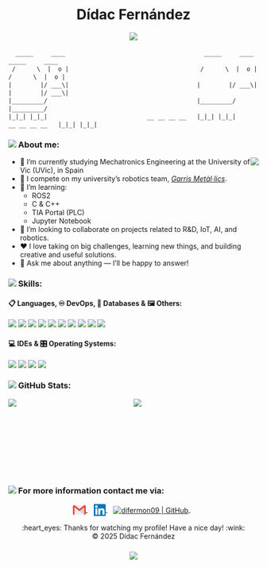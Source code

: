 <h1 align="center">Dídac Fernández</h1>
<p align="center">
    <img src="https://readme-typing-svg.herokuapp.com/?font=Tourney&center=true&color=2CFF00&size=30&width=550&height=45&lines=Welcome_to_my_GitHub_profile!!!"/>
</p>

```
  _____     ____                                       _____     ____                                       _____     ____ 
 /      \  |  o |                                     /      \  |  o |                                     /      \  |  o |
|        |/ ___\|                                    |        |/ ___\|                                    |        |/ ___\|
|_________/                                          |_________/                                          |_________/
|_|_| |_|_|                            __ __ __ __   |_|_| |_|_|                            __ __ __ __   |_|_| |_|_|
```

<h3>
    <picture><img src = "https://github.com/7oSkaaa/7oSkaaa/blob/main/Images/about_me.gif?raw=true" width = 30px></picture> 
    About me:
</h3>
<img align="right" height="190" src="https://media.giphy.com/media/ao9DUiTKH60XS/giphy.gif"/>
<ul>
    <li>📖 I’m currently studying Mechatronics Engineering at the University of Vic (UVic), in Spain</li>
    <li>🐗 I compete on my university’s robotics team, 
        <i><a href="https://github.com/Garrins-Metal-lics" target="_blank">Garris Metàl·lics</a></i>.
    </li>
    <li>🌱 I’m learning:
    <ul>
      <li>ROS2</li>
      <li>C & C++</li>
      <li>TIA Portal (PLC)</li>
      <li>Jupyter Notebook</li>
    </ul>
    </li>
    <li>🤝 I’m looking to collaborate on projects related to R&D, IoT, AI, and robotics.</li>
    <li>❤️ I love taking on big challenges, learning new things, and building creative and useful solutions.</li>
    <li>💬 Ask me about anything — I’ll be happy to answer!</li>
</ul>

<h3>
    <img src="https://media2.giphy.com/media/QssGEmpkyEOhBCb7e1/giphy.gif?cid=ecf05e47a0n3gi1bfqntqmob8g9aid1oyj2wr3ds3mg700bl&rid=giphy.gif" width ="30">
    Skills:
</h3>
<h4>📋 Languages, ♾️ DevOps, 💾 Databases & 🖼️ Others:</h4>
<span> 
    <img src="https://img.shields.io/badge/python-3670A0?style=for-the-badge&logo=python&logoColor=ffdd54">
    <img src="https://img.shields.io/badge/C-00599C?style=for-the-badge&logo=c&logoColor=white">
    <img src= "https://img.shields.io/badge/c++-%2300599C.svg?style=for-the-badge&logo=c%2B%2B&logoColor=white">
    <img src="https://img.shields.io/badge/Qt-%23217346.svg?style=for-the-badge&logo=Qt&logoColor=white">
    <img src="https://img.shields.io/badge/ros-%230A0FF9.svg?style=for-the-badge&logo=ros&logoColor=white">
    <img src= "https://img.shields.io/badge/yaml-%23ffffff.svg?style=for-the-badge&logo=yaml&logoColor=151515">
    <img src="https://img.shields.io/badge/docker-%230db7ed.svg?style=for-the-badge&logo=docker&logoColor=white">
    <img src="https://img.shields.io/badge/Git-F05032?style=for-the-badge&logo=git&logoColor=white">
    <img src="https://img.shields.io/badge/postgres-%23316192.svg?style=for-the-badge&logo=postgresql&logoColor=white">
    <img src="https://img.shields.io/badge/jupyter-%23FA0F00.svg?style=for-the-badge&logo=jupyter&logoColor=white">
</span>
<h4>💻 IDEs & 🎛️ Operating Systems:</h4>
<span>
    <img src= "https://img.shields.io/badge/-Arduino-00979D?style=for-the-badge&logo=Arduino&logoColor=white">
    <img src="https://img.shields.io/badge/Visual%20Studio%20Code-0078d7.svg?style=for-the-badge&logo=visual-studio-code&logoColor=white">
    <img src= "https://img.shields.io/badge/Ubuntu-E95420?style=for-the-badge&logo=ubuntu&logoColor=white">
    <img src= "https://img.shields.io/badge/Windows-0078D6?style=for-the-badge&logo=windows&logoColor=white">
</span>

<h3>
    <picture><img src = "https://github.com/7oSkaaa/7oSkaaa/blob/main/Images/Statistics.gif?raw=true" width = 30px></picture> 
    GitHub Stats:
</h3>
<div style="display: flex; justify-content: space-between;">
    <img align="left" src="https://github-readme-stats.vercel.app/api?username=difermon09&show_icons=true&hide_border=true&locale=en&theme=gruvbox" width="47%">
    <img align="right" src="https://github-readme-streak-stats.herokuapp.com/?user=difermon09&theme=gruvbox&hide_border=true" width="50%">
</div>
<br><br><br><br><br><br><br><br>
<h3 align="left">
    <img src='https://raw.githubusercontent.com/ShahriarShafin/ShahriarShafin/main/Assets/handshake.gif' width="30px"> 
    For more information contact me via:
</h3>
<p align="center">
    <a href="mailto:didac.fernandez.monedero@gmail.com" >
        <img align="center" alt="difermon09 | Gmail" width="26px" src="https://github.com/SatYu26/SatYu26/blob/master/Assets/Gmail.svg" />
    </a> &nbsp;&nbsp;
    <a href="https://www.linkedin.com" target="_blank">
        <img align="center" alt="difermon09 | Linkedin" width="24px" src="https://github.com/SatYu26/SatYu26/blob/master/Assets/Linkedin.svg" />
    </a> &nbsp;&nbsp;
    <a href="https://profile-summary-for-github.herokuapp.com/user/difermon09" target="_blank">
        <img align="center" alt="difermon09 | GitHub" width="26px" src="https://upload.wikimedia.org/wikipedia/commons/thumb/a/ae/Github-desktop-logo-symbol.svg/1024px-Github-desktop-logo-symbol.svg.png" />
    </a> &nbsp;&nbsp;
</p> 

<div align="center">
    :heart_eyes: Thanks for watching my profile! Have a nice day! :wink: <br/>
    &copy; 2025 Dídac Fernández
    <h3>
        <img src="https://raw.githubusercontent.com/saadeghi/saadeghi/master/dino.gif" width="80%"/>
    </h3>
</div>
